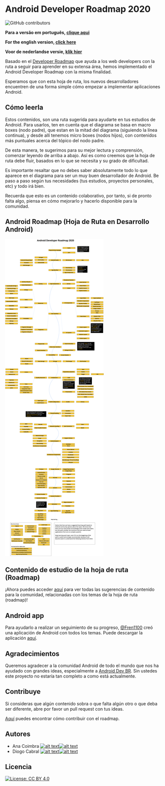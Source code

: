 # Android Developer Roadmap 2020

![GitHub contributors](https://img.shields.io/github/contributors/anacoimbrag/android-developer-roadmap.svg?style=flat-square)

**Para a versão em português, [clique aqui](./README_PT_BR.md)**

**For the english version, [click here](./README.md)**

**Voor de nederlandse versie, [klik hier](./README_NL.md)**


Basado en el [Developer Roadmap](https://github.com/kamranahmedse/developer-roadmap) que ayuda a los web developers con la ruta a seguir para aprender en su extensa área, hemos implementado el Android Developer Roadmap con la misma finalidad.

Esperamos que con esta hoja de ruta, los nuevos desarrolladores encuentren de una forma simple cómo empezar a implementar aplicaciones Android.

## Cómo leerla

Estos contenidos, son una ruta sugerida para ayudarte en tus estudios de Android. Para usarlos, ten en cuenta que el diagrama se basa en macro boxes (nodo padre), que estan en la mitad del diagrama (siguiendo la línea continua), y desde allí tenemos micro boxes (nodos hijos), con contenidos más puntuales acerca del tópico del nodo padre.

De esta manera, te sugerimos para su mejor lectura y comprensión, comenzar leyendo de arriba a abajo. Así es como creemos que la hoja de ruta debe fluir, basados en lo que se necesita y su grado de dificultad.

Es importante resaltar que no debes saber absolutamente todo lo que aparece en el diagrama para ser un muy buen desarrollador de Android. Be paso a paso según tus necesidades (tus estudios, proyectos personales, etc) y todo irá bien.

Recuerda que esto es un contenido colaborativo, por tanto, si de pronto falta algo, piensa en cómo mejorarlo y hacerlo disponible para la comunidad.

## Android Roadmap (Hoja de Ruta en Desarrollo Android)

![Android Roadmap](./images/android_roadmap.png)

## Contenido de estudio de la hoja de ruta (Roadmap)

¡Ahora puedes acceder [aquí](https://github.com/mobile-roadmap/android-developer-roadmap/blob/master/ROADMAP_STUDY_CONTENT.md) para ver todas las sugerencias de contenido para la comunidad, relacionadas con los temas de la hoja de ruta (roadmap)!


## Android app

Para ayudarlo a realizar un seguimiento de su progreso, [@Fren1100](https://github.com/Fren1100) creó una aplicación de Android con todos los temas. Puede descargar la aplicación [aquí](https://play.google.com/store/apps/details?id=com.fren.androiddeveloperroadmap).

## Agradecimientos

Queremos agradecer a la comunidad Android de todo el mundo que nos ha ayudado con grandes ideas, especialmente a [Android Dev BR](https://github.com/androiddevbr). 
Sin ustedes este proyecto no estaría tan completo a como está actualmente.

## Contribuye

Si consideras que algún contenido sobra o que falta algún otro o que deba ser diferente, abre por favor un pull request con tus ideas.

[Aquí](./docs/contributing_es.md) puedes encontrar cómo contribuir con el roadmap.

## Autores

[1.1]: http://i.imgur.com/wWzX9uB.png "follow me on twitter"
[2.1]: http://i.imgur.com/9I6NRUm.png "follow me on github"

[1]: https://twitter.com/anacoimbrag
[2]: https://github.com/anacoimbrag
[3]: https://twitter.com/DrCabrales
[4]: https://github.com/drcabral/

- Ana Coimbra [![alt text][1.1]][1][![alt text][2.1]][2]
- Diogo Cabral [![alt text][1.1]][3][![alt text][2.1]][4]

## Licencia

[![License: CC BY 4.0](https://img.shields.io/badge/License-CC%20BY%204.0-lightgrey.svg)](https://creativecommons.org/licenses/by/4.0/)
